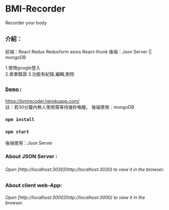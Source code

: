 # BMI-Recorder
Recorder your body
## `介紹：`
前端：React Redux Reduxform axios React-thunk
後端：Json Server ||  mongoDB

1.使用google登入<br/>
2.表單驗證
3.功能有紀錄,編輯,刪除


## `Demo:`
https://bmirecoder.herokuapp.com/  <br/>
註：若30分鐘內無人使用需等待幾秒喚醒。
後端使用：mongoDB

### `npm install`

### `npm start`
後端使用：Json Server

<h3 href="https://github.com/typicode/json-server">About JSON Server : <h3>
  
<h6>Open [http://localhost:3030](http://localhost:3030) to view it in the browser.<h6>

<h3>About client web-App: </h3>

<h6>Open [http://localhost:3000](http://localhost:3000) to view it in the browser.<h6>
